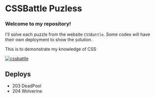 # CSSBattle Puzless

### Welcome to my repository!

I'll solve each puzzle from the website ```CSSBattle```. Some codes will have their own deployment to show the solution.

This is to demonstrate my knowledge of CSS

[![cssbattle](https://img.shields.io/badge/CSSBattle-FFDD00.svg?style=for-the-badge&logo=XRP&logoColor=black
)](https://cssbattle.dev/player/devhyrum)

## Deploys
- 203 DeadPool
- 204 Wolverine